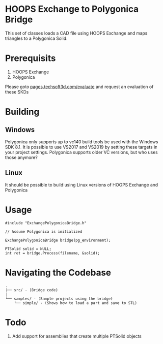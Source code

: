 # HOOPS Exchange to Polygonica Bridge

This set of classes loads a CAD file using HOOPS Exchange and maps triangles to a Polygonica
Solid.

# Prerequisits

1. HOOPS Exchange
1. Polygonica

Please goto [pages.techsoft3d.com/evaluate](http://pages.techsoft3d.com/evaluate) and request an evaluation of these SKDs

# Building
## Windows
Polygonica only supports up to vc140 build tools be used with the Windows SDK 8.1. It is possible to use VS2017 and VS2019 by setting these targets in your project settings. Polygonica supports older VC versions, but who uses those anymore?

## Linux
It should be possible to build using Linux versions of HOOPS Exchange and Polygonica

# Usage

	#include "ExchangePolygonicaBridge.h"

	// Assume Polygonica is initialized

	ExchangePolygonicaBridge bridge(pg_environment);
	
	PTSolid solid = NULL;
	int ret = bridge.Process(filename, &solid);

# Navigating the Codebase
```
.
├── src/ - (Bridge code)
|
└── samples/ - (Sample projects using the bridge)
    └── simple/ - (Shows how to load a part and save to STL)
```

# Todo
1. Add support for assemblies that create multiple PTSolid objects
